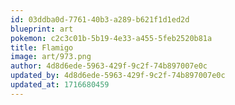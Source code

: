 ```yaml
---
id: 03ddba0d-7761-40b3-a289-b621f1d1ed2d
blueprint: art
pokemon: c2c3c01b-5b19-4e33-a455-5feb2520b81a
title: Flamigo
image: art/973.png
author: 4d8d6ede-5963-429f-9c2f-74b897007e0c
updated_by: 4d8d6ede-5963-429f-9c2f-74b897007e0c
updated_at: 1716680459
---
```

